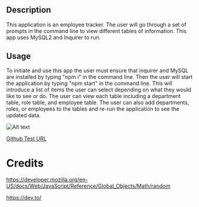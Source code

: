 # <Employee-Tracker>

## Description

This application is an employee tracker. The user will go through a set of prompts in the command line to view different tables of information. This app uses MySQL2 and Inquirer to run. 


## Usage

To initiate and use this app the user must ensure that inquirer and MySQL are installed by typing "npm i" in the command line. Then the user will start the application by typing "npm start" in the command line. This will introduce a list of items the user can select depending on what they would like to see or do. The user can view each table including a department table, role table, and employee table. The user can also add departments, roles, or employees to the tables and re-run the application to see the updated data. 

![Alt text](./assets/Screenshot1.png)

[Github Test URL](https://tguils.github.io/Password-Generator/)

# Credits


https://developer.mozilla.org/en-US/docs/Web/JavaScript/Reference/Global_Objects/Math/random


https://dev.to/